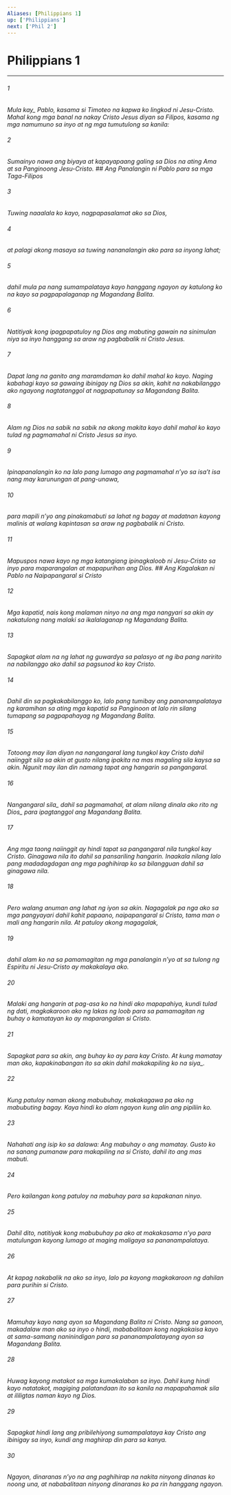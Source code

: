 ```yaml
---
Aliases: [Philippians 1]
up: ['Philippians']
next: ['Phil 2']
---
```

# Philippians 1

***






















###### 1 










<i class="trans-change">Mula kay_ Pablo, kasama si Timoteo na kapwa ko lingkod ni Jesu-Cristo. Mahal kong mga banal na nakay Cristo Jesus diyan sa Filipos, kasama ng mga namumuno sa inyo at ng mga tumutulong sa kanila: 





















###### 2 










Sumainyo nawa ang biyaya at kapayapaang galing sa Dios na ating Ama at sa Panginoong Jesu-Cristo. ## Ang Panalangin ni Pablo para sa mga Taga-Filipos 





















###### 3 










Tuwing naaalala ko kayo, nagpapasalamat ako sa Dios, 





















###### 4 










at palagi akong masaya sa tuwing nananalangin ako para sa inyong lahat; 





















###### 5 










dahil mula pa nang sumampalataya kayo hanggang ngayon ay katulong ko na kayo sa pagpapalaganap ng Magandang Balita. 





















###### 6 










Natitiyak kong ipagpapatuloy ng Dios ang mabuting gawain na sinimulan niya sa inyo hanggang sa araw ng pagbabalik ni Cristo Jesus. 





















###### 7 










Dapat lang na ganito ang maramdaman ko dahil mahal ko kayo. Naging kabahagi kayo sa gawaing ibinigay ng Dios sa akin, kahit na nakabilanggo ako ngayong nagtatanggol at nagpapatunay sa Magandang Balita. 





















###### 8 










Alam ng Dios na sabik na sabik na akong makita kayo dahil mahal ko kayo tulad ng pagmamahal ni Cristo Jesus sa inyo. 





















###### 9 










Ipinapanalangin ko na lalo pang lumago ang pagmamahal nʼyo sa isaʼt isa nang may karunungan at pang-unawa, 





















###### 10 










para mapili nʼyo ang pinakamabuti sa lahat ng bagay at madatnan kayong malinis at walang kapintasan sa araw ng pagbabalik ni Cristo. 





















###### 11 










Mapuspos nawa kayo ng mga katangiang ipinagkaloob ni Jesu-Cristo sa inyo para maparangalan at mapapurihan ang Dios. ## Ang Kagalakan ni Pablo na Naipapangaral si Cristo 





















###### 12 










Mga kapatid, nais kong malaman ninyo na ang mga nangyari sa akin ay nakatulong nang malaki sa ikalalaganap ng Magandang Balita. 





















###### 13 










Sapagkat alam na ng lahat ng guwardya sa palasyo at ng iba pang naririto na nabilanggo ako dahil sa pagsunod ko kay Cristo. 





















###### 14 










Dahil din sa pagkakabilanggo ko, lalo pang tumibay ang pananampalataya ng karamihan sa ating mga kapatid sa Panginoon at lalo rin silang tumapang sa pagpapahayag ng Magandang Balita. 





















###### 15 










Totoong may ilan diyan na nangangaral lang tungkol kay Cristo dahil naiinggit sila sa akin at gusto nilang ipakita na mas magaling sila kaysa sa akin. Ngunit may ilan din namang tapat ang hangarin sa pangangaral. 





















###### 16 










<i class="trans-change">Nangangaral sila_ dahil sa pagmamahal, at alam nilang dinala ako rito <i class="trans-change">ng Dios_ para ipagtanggol ang Magandang Balita. 





















###### 17 










Ang mga taong naiinggit ay hindi tapat sa pangangaral nila tungkol kay Cristo. Ginagawa nila ito dahil sa pansariling hangarin. Inaakala nilang lalo pang madadagdagan ang mga paghihirap ko sa bilangguan dahil sa ginagawa nila. 





















###### 18 










Pero walang anuman ang lahat ng iyon sa akin. Nagagalak pa nga ako sa mga pangyayari dahil kahit papaano, naipapangaral si Cristo, tama man o mali ang hangarin nila. At patuloy akong magagalak, 





















###### 19 










dahil alam ko na sa pamamagitan ng mga panalangin nʼyo at sa tulong ng Espiritu ni Jesu-Cristo ay makakalaya ako. 





















###### 20 










Malaki ang hangarin at pag-asa ko na hindi ako mapapahiya, kundi tulad ng dati, magkakaroon ako ng lakas ng loob para sa pamamagitan ng buhay o kamatayan ko ay maparangalan si Cristo. 





















###### 21 










Sapagkat para sa akin, ang buhay ko ay para kay Cristo. At kung mamatay man ako, kapakinabangan ito sa akin <i class="trans-change">dahil makakapiling ko na siya_. 





















###### 22 










Kung patuloy naman akong mabubuhay, makakagawa pa ako ng mabubuting bagay. Kaya hindi ko alam ngayon kung alin ang pipiliin ko. 





















###### 23 










Nahahati ang isip ko sa dalawa: Ang mabuhay o ang mamatay. Gusto ko na sanang pumanaw para makapiling na si Cristo, dahil ito ang mas mabuti. 





















###### 24 










Pero kailangan kong patuloy na mabuhay para sa kapakanan ninyo. 





















###### 25 










Dahil dito, natitiyak kong mabubuhay pa ako at makakasama nʼyo para matulungan kayong lumago at maging maligaya sa pananampalataya. 





















###### 26 










At kapag nakabalik na ako sa inyo, lalo pa kayong magkakaroon ng dahilan para purihin si Cristo. 





















###### 27 










Mamuhay kayo nang ayon sa Magandang Balita ni Cristo. Nang sa ganoon, makadalaw man ako sa inyo o hindi, mababalitaan kong nagkakaisa kayo at sama-samang naninindigan para sa pananampalatayang ayon sa Magandang Balita. 





















###### 28 










Huwag kayong matakot sa mga kumakalaban sa inyo. Dahil kung hindi kayo natatakot, magiging palatandaan ito sa kanila na mapapahamak sila at ililigtas naman kayo ng Dios. 





















###### 29 










Sapagkat hindi lang ang pribilehiyong sumampalataya kay Cristo ang ibinigay sa inyo, kundi ang maghirap din para sa kanya. 





















###### 30 










Ngayon, dinaranas nʼyo na ang paghihirap na nakita ninyong dinanas ko noong una, at nababalitaan ninyong dinaranas ko pa rin hanggang ngayon.
